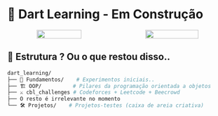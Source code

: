 # 🚧 Dart Learning - Em Construção

<div align="center">
  <div style="display: flex; justify-content: space-between; margin: 10px 0;">
    <img src="https://github.com/user-attachments/assets/400a05ab-a0da-4e32-ac4a-62ff89ac24bf" width="45%" style="height: auto; margin: 0 5px;">
    <img src="https://github.com/user-attachments/assets/a3cc1636-42bd-4fe9-a7da-0cec30d184b6" width="49%" style="height: auto; margin: 0 5px;">
  </div>
</div>

## 🌱 Estrutura ? Ou o que restou disso..
```bash
dart_learning/
├── 📌 Fundamentos/    # Experimentos iniciais..
├── 🏗️ OOP/          # Pilares da programação orientada a objetos
├── ⚔️ cbl_challenges # Codeforces + Leetcode + Beecrowd
├── O resto é irrelevante no momento
└── 🛠️ Projetos/    # Projetos-testes (caixa de areia criativa)
